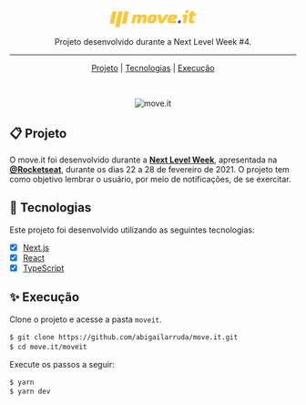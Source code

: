 <p align="center">
    <img alt="Move.it" title="Move.it" src="moveit/public/logo-full.svg" width="30%"/>
</p>

<p align="center">Projeto desenvolvido durante a Next Level Week #4.</p>

<hr/>

<p align="center">
  <a href="#-projeto">Projeto</a> |
  <a href="#-tecnologias">Tecnologias</a> |
  <a href="#-execução">Execução</a>
</p>

<br/>

<p align="center">
  <img alt="move.it" src="https://user-images.githubusercontent.com/26419930/109395603-f6f84900-790b-11eb-8425-a875a8443403.png">
</p>

## 📋 Projeto

O move.it foi desenvolvido durante a **[Next Level Week](https://nextlevelweek.com/)**, apresentada na **[@Rocketseat](https://github.com/Rocketseat)**, durante os dias 22 a 28 de fevereiro de 2021. O projeto tem como objetivo lembrar o usuário, por meio de notificações, de se exercitar.

## 🧪 Tecnologias

Este projeto foi desenvolvido utilizando as seguintes tecnologias:

- [x] [Next.js](https://nextjs.org/)
- [x] [React](https://reactjs.org)
- [x] [TypeScript](https://www.typescriptlang.org/)

## ✨ Execução

Clone o projeto e acesse a pasta `moveit`.

```bash
$ git clone https://github.com/abigailarruda/move.it.git
$ cd move.it/moveit
```

Execute os passos a seguir:

```bash
$ yarn
$ yarn dev
```
